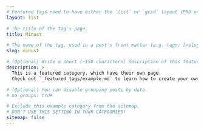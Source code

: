 ```yaml
---
# Featured tags need to have either the `list` or `grid` layout (PRO only).
layout: list

# The title of the tag's page.
title: Minust

# The name of the tag, used in a post's front matter (e.g. tags: [<slug>]).
slug: minust

# (Optional) Write a short (~150 characters) description of this featured tag.
description: >
  This is a featured category, which have their own page.
  Check out `_featured_tags/example.md` to learn how to create your own.

# (Optional) You can disable grouping posts by date.
# no_groups: true

# Exclude this example category from the sitemap.
# DON'T USE THIS SETTING IN YOUR CATEGORIES!
sitemap: false
---
```

